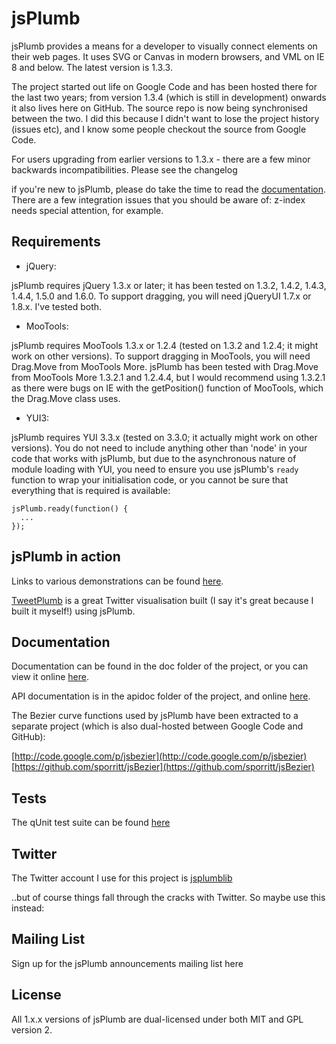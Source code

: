 # jsPlumb
jsPlumb provides a means for a developer to visually connect elements on their web pages. It uses SVG or 
Canvas in modern browsers, and VML on IE 8 and below. The latest version is 1.3.3.

The project started out life on Google Code and has been hosted there for the last two years; from version 
1.3.4 (which is still in development) onwards it also lives here on GitHub. The source repo is now being synchronised between the two.  I did 
this because I didn't want to lose the project history (issues etc), and I know some people checkout the 
source from Google Code.

For users upgrading from earlier versions to 1.3.x - there are a few minor backwards incompatibilities. Please see the changelog

if you're new to jsPlumb, please do take the time to read the [documentation](http://jsplumb.org/doc/usage.html). 
There are a few integration issues that you should be aware of: z-index needs special attention, for example.

## Requirements
- jQuery:

jsPlumb requires jQuery 1.3.x or later; it has been tested on 1.3.2, 1.4.2, 1.4.3, 1.4.4, 1.5.0 and 1.6.0. To support dragging, you will need jQueryUI 1.7.x or 1.8.x. I've tested both.

- MooTools:

jsPlumb requires MooTools 1.3.x or 1.2.4 (tested on 1.3.2 and 1.2.4; it might work on other versions). To support
dragging in MooTools, you will need Drag.Move from MooTools More. jsPlumb has been tested with Drag.Move from MooTools 
More 1.3.2.1 and 1.2.4.4, but I would recommend using 1.3.2.1 as there were bugs on IE with the getPosition() 
function of MooTools, which the Drag.Move class uses.

- YUI3:

jsPlumb requires YUI 3.3.x (tested on 3.3.0; it actually might work on other versions). You do not need to 
include anything other than 'node' in your code that works with jsPlumb, but due to the asynchronous nature of 
module loading with YUI, you need to ensure you use jsPlumb's `ready` function to wrap your initialisation
code, or you cannot be sure that everything that is required is available:

    jsPlumb.ready(function() { 
      ...
    }); 

## jsPlumb in action
Links to various demonstrations can be found [here](http://jsplumb.org).

[TweetPlumb](http://tweetplumb.com) is a great Twitter visualisation built (I say it's great because I built it 
myself!) using jsPlumb.

## Documentation
Documentation can be found in the doc folder of the project, or you can view it online [here](http://jsplumb.org/doc/usage.html).

API documentation is in the apidoc folder of the project, and online [here](http://jsplumb.org/apidocs/).

The Bezier curve functions used by jsPlumb have been extracted to a separate project (which is also dual-hosted
between Google Code and GitHub):

[http://code.google.com/p/jsbezier](http://code.google.com/p/jsbezier)
[https://github.com/sporritt/jsBezier](https://github.com/sporritt/jsBezier)

## Tests
The qUnit test suite can be found [here](http://jsplumb.org/tests/1.3.3/qunit-all.html)

## Twitter
The Twitter account I use for this project is [jsplumblib](http://twitter.com/jsplumblib)

..but of course things fall through the cracks with Twitter. So maybe use this instead:

## Mailing List
Sign up for the jsPlumb announcements mailing list here

## License
All 1.x.x versions of jsPlumb are dual-licensed under both MIT and GPL version 2. 
